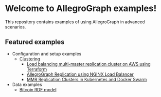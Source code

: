 # Welcome to AllegroGraph examples!

This repository contains examples of using AllegroGraph in advanced scenarios.

## Featured examples

* Configuration and setup examples
  * [Clustering](clustering)
    * [Load balancing multi-master replication cluster on AWS using Terraform](clustering/terraform-elb/using-terraform.md)
    * [AllegroGraph Replication using NGINX Load Balancer](clustering/misc/using-nginx-load-balancer.md)
    * [MMR Replication Clusters in Kubernetes and Docker Swarm](clustering/kubernetes/mmr/kubernetes-mmr.md)
* Data examples
  * [Bitcoin RDF model](data/bitcoin)
